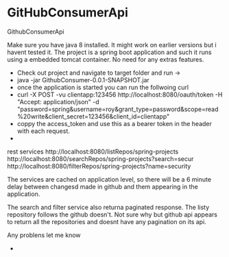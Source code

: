 # GitHubConsumerApi
GithubConsumerApi

Make sure you have java 8 installed.  It might work on earlier versions but i havent tested it.  The project is a spring boot application and such it runs using a embedded tomcat container.  No need for any extras features.

- Check out project and  navigate to target folder and run ->
- java -jar GithubConsumer-0.0.1-SNAPSHOT.jar
- once the application is started you can run the follwoing curl
- curl -X POST -vu clientapp:123456 http://localhost:8080/oauth/token -H "Accept: application/json" -d "password=spring&username=roy&grant_type=password&scope=read%20write&client_secret=123456&client_id=clientapp"
- coppy the access_token and use this as a bearer token in  the header with each request.
- 

rest services
http://localhost:8080/listRepos/spring-projects
http://localhost:8080/searchRepos/spring-projects?search=secur
http://localhost:8080/filterRepos/spring-projects?name=security


The services are cached on application level, so there will be a 6 minute delay between changesd made in github and them appearing in the application.

The search and filter service also returna paginated response.  The listy repository follows the github doesn't. Not sure why but github api appears to return all the repositories and doesnt have any pagination on its api.

Any problens let me know



- 


